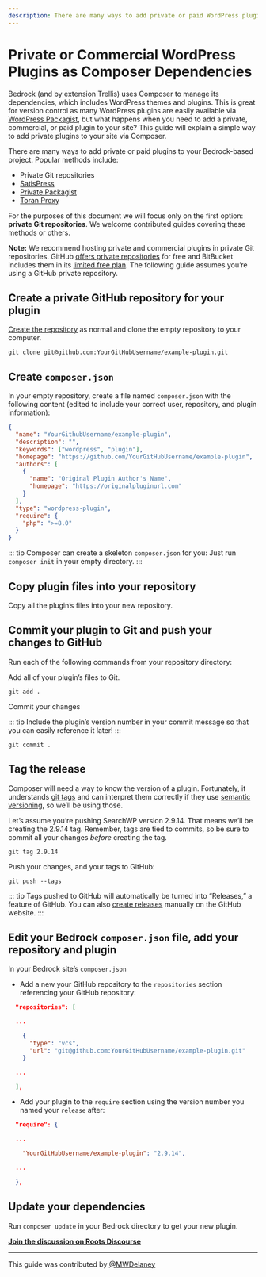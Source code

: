 ```yaml
---
description: There are many ways to add private or paid WordPress plugins to your Bedrock-based project. In this guide, we go over using private Git repositories.
---
```


# Private or Commercial WordPress Plugins as Composer Dependencies

Bedrock (and by extension Trellis) uses Composer to manage its dependencies, which includes WordPress themes and plugins. This is great for version control as many WordPress plugins are easily available via [WordPress Packagist](https://wpackagist.org/), but what happens when you need to add a private, commercial, or paid plugin to your site? This guide will explain a simple way to add private plugins to your site via Composer.

There are many ways to add private or paid plugins to your Bedrock-based project. Popular methods include:

* Private Git repositories
* [SatisPress](https://github.com/blazersix/satispress)
* [Private Packagist](https://packagist.com/)
* [Toran Proxy](https://toranproxy.com/)

For the purposes of this document we will focus only on the first option: **private Git repositories**. We welcome contributed guides covering these methods or others.

**Note:** We recommend hosting private and commercial plugins in private Git repositories. GitHub [offers private repositories](https://github.com/pricing) for free and BitBucket includes them in its [limited free plan](https://bitbucket.org/product/pricing). The following guide assumes you’re using a GitHub private repository.

## Create a private GitHub repository for your plugin

[Create the repository](https://help.github.com/articles/create-a-repo/) as normal and clone the empty repository to your computer.

```shell
git clone git@github.com:YourGitHubUsername/example-plugin.git
```

## Create `composer.json`

In your empty repository, create a file named `composer.json` with the following content (edited to include your correct user, repository, and plugin information):

```json
{
  "name": "YourGithubUsername/example-plugin",
  "description": "",
  "keywords": ["wordpress", "plugin"],
  "homepage": "https://github.com/YourGitHubUsername/example-plugin",
  "authors": [
    {
      "name": "Original Plugin Author's Name",
      "homepage": "https://originalpluginurl.com"
    }
  ],
  "type": "wordpress-plugin",
  "require": {
    "php": ">=8.0"
  }
}
```

::: tip
Composer can create a skeleton `composer.json` for you: Just run `composer init` in your empty directory.
:::

## Copy plugin files into your repository

Copy all the plugin’s files into your new repository.

## Commit your plugin to Git and push your changes to GitHub

Run each of the following commands from your repository directory:

Add all of your plugin’s files to Git.

```shell
git add .
```    

Commit your changes

::: tip
Include the plugin’s version number in your commit message so that you can easily reference it later!
:::

```shell
git commit .
```

## Tag the release

Composer will need a way to know the version of a plugin. Fortunately, it understands [git tags](https://getcomposer.org/doc/articles/versions.md#tags) and can interpret them correctly if they use [semantic versioning](https://semver.org/), so we’ll be using those.

Let’s assume you’re pushing SearchWP version 2.9.14. That means we’ll be creating the 2.9.14 tag. Remember, tags are tied to commits, so be sure to commit all your changes _before_ creating the tag.

```shell
git tag 2.9.14
```

Push your changes, and your tags to GitHub:

```shell
git push --tags
```    

::: tip
Tags pushed to GitHub will automatically be turned into “Releases,” a feature of GitHub. You can also [create releases](https://help.github.com/articles/creating-releases/) manually on the GitHub website.
:::

## Edit your Bedrock `composer.json` file, add your repository and plugin

In your Bedrock site’s `composer.json`

* Add a new your GitHub repository to the `repositories` section referencing your GitHub repository:

```json
  "repositories": [

  ...

    {
      "type": "vcs",
      "url": "git@github.com:YourGitHubUsername/example-plugin.git"
    }

  ...

  ],
```

* Add your plugin to the `require` section using the version number you named your `release` after:

```json
  "require": {

  ...

    "YourGitHubUsername/example-plugin": "2.9.14",

  ...

  },
```

## Update your dependencies

Run `composer update` in your Bedrock directory to get your new plugin.

[**Join the discussion on Roots Discourse**](https://discourse.roots.io/t/private-or-commercial-plugins-as-composer-dependencies/13247)

* * *

This guide was contributed by [@MWDelaney](https://discourse.roots.io/u/MWDelaney)
